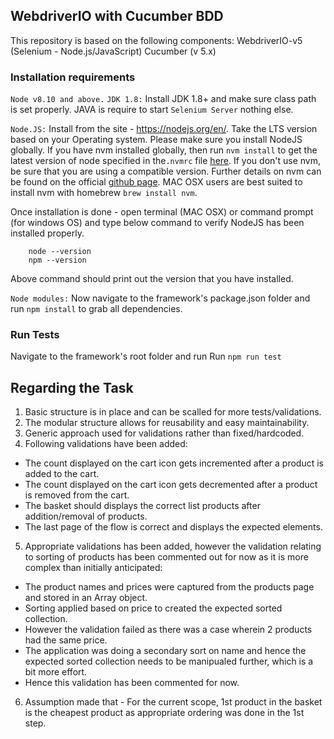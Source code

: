 ## WebdriverIO with Cucumber BDD
This repository is based on the following components:
WebdriverIO-v5 (Selenium - Node.js/JavaScript)
Cucumber (v 5.x)

### Installation requirements
`Node v8.10 and above.`
`JDK 1.8:` Install JDK 1.8+ and make sure class path is set properly. JAVA is require to start `Selenium Server` nothing else.

`Node.JS:` Install from the site - https://nodejs.org/en/.
Take the LTS version based on your Operating system.
Please make sure you install NodeJS globally.
If you have nvm installed globally, then run `nvm install` to get the latest version of node specified in the`.nvmrc` file [here](/.nvmrc).  If you don't use nvm, be sure that you are using a compatible version. Further details on nvm can be found on the official [github page](https://github.com/creationix/nvm). MAC OSX users are best suited to install nvm with homebrew `brew install nvm`.

Once installation is done - open terminal (MAC OSX) or command prompt (for windows OS) and type below command to verify NodeJS has been installed properly.

        node --version
        npm --version

Above command should print out the version that you have installed.

`Node modules:` Now navigate to the framework's package.json folder and run `npm install` to grab all dependencies.


### Run Tests
Navigate to the framework's root folder and run Run `npm run test`


## Regarding the Task
1. Basic structure is in place and can be scalled for more tests/validations.
2. The modular structure allows for reusability and easy maintainability.
3. Generic approach used for validations rather than fixed/hardcoded.
4. Following validations have been added:
  - The count displayed on the cart icon gets incremented after a product is added to the cart.
  - The count displayed on the cart icon gets decremented after a product is removed from the cart.
  - The basket should displays the correct list products after addition/removal of products.
  - The last page of the flow is correct and displays the expected elements.
5. Appropriate validations has been added, however the validation relating to sorting of products has been commented out for now as it is more complex than initially anticipated:
  - The product names and prices were captured from the products page and stored in an Array object.
  - Sorting applied based on price to created the expected sorted collection.
  - However the validation failed as there was a case wherein 2 products had the same price.
  - The application was doing a secondary sort on name and hence the expected sorted collection needs to be   manipualed further, which is a bit more effort.
  - Hence this validation has been commented for now.
6. Assumption made that - For the current scope, 1st product in the basket is the cheapest product as appropriate ordering was done in the 1st step.